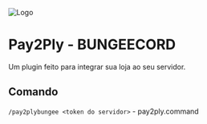 ![Logo](https://avatars.githubusercontent.com/u/95589755?s=200&v=4)

# Pay2Ply - BUNGEECORD

Um plugin feito para integrar sua loja ao seu servidor.

## Comando

```/pay2plybungee <token do servidor>``` - pay2ply.command
